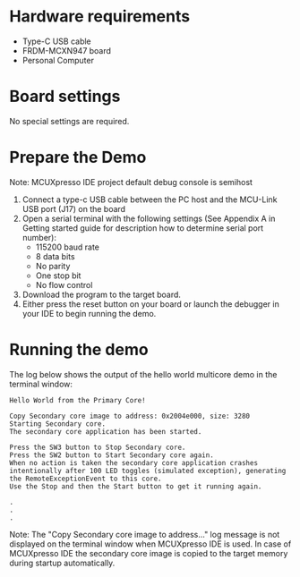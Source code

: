 Hardware requirements
=====================
- Type-C USB cable
- FRDM-MCXN947 board
- Personal Computer

Board settings
============
No special settings are required.

Prepare the Demo
===============
Note: MCUXpresso IDE project default debug console is semihost
1.  Connect a type-c USB cable between the PC host and the MCU-Link USB port (J17) on the board
2.  Open a serial terminal with the following settings (See Appendix A in Getting started guide for description how to determine serial port number):
    - 115200 baud rate
    - 8 data bits
    - No parity
    - One stop bit
    - No flow control
3.  Download the program to the target board.
4.  Either press the reset button on your board or launch the debugger in your IDE to begin running the demo.

Running the demo
================
The log below shows the output of the hello world multicore demo in the terminal window:
~~~~~~~~~~~~~~~~~~~~~~~~~~~~~~~~~~~
Hello World from the Primary Core!

Copy Secondary core image to address: 0x2004e000, size: 3280
Starting Secondary core.
The secondary core application has been started.

Press the SW3 button to Stop Secondary core.
Press the SW2 button to Start Secondary core again.
When no action is taken the secondary core application crashes intentionally after 100 LED toggles (simulated exception), generating the RemoteExceptionEvent to this core.
Use the Stop and then the Start button to get it running again.

.
.
.

~~~~~~~~~~~~~~~~~~~~~~~~~~~~~~~~~~~
Note:
The "Copy Secondary core image to address..." log message is not displayed on the terminal window when MCUXpresso IDE is used.
In case of MCUXpresso IDE the secondary core image is copied to the target memory during startup automatically.
